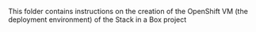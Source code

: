 This folder contains instructions on the creation of the OpenShift VM (the deployment environment) of the Stack in a Box project
